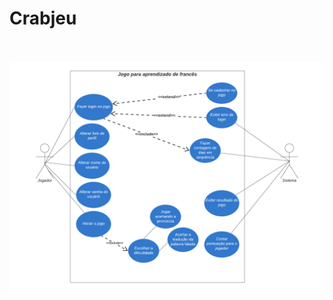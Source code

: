 <h1>Crabjeu</h1>
<br><br>
<img src="https://github.com/hnrq404/projeto_crabjeu/blob/main/Diagrama%20-%20Crabjeu.png" alt= "driagrama">
